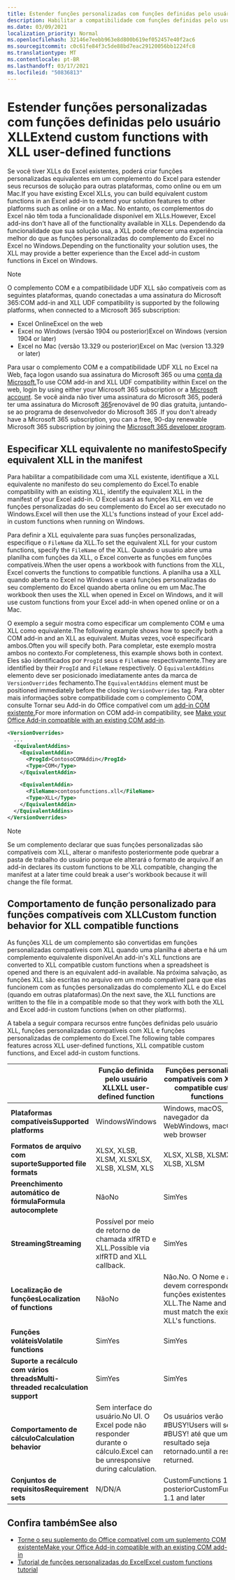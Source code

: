 ```yaml
---
title: Estender funções personalizadas com funções definidas pelo usuário XLL
description: Habilitar a compatibilidade com funções definidas pelo usuário do Excel XLL que tenham funcionalidade equivalente às suas funções personalizadas
ms.date: 03/09/2021
localization_priority: Normal
ms.openlocfilehash: 32146e7eebb963e8d800b619ef052457e40f2ac6
ms.sourcegitcommit: c0c61fe84f3c5de88bd7eac29120056bb1224fc8
ms.translationtype: MT
ms.contentlocale: pt-BR
ms.lasthandoff: 03/17/2021
ms.locfileid: "50836813"
---
```

# <a name="extend-custom-functions-with-xll-user-defined-functions"></a><span data-ttu-id="1f840-103">Estender funções personalizadas com funções definidas pelo usuário XLL</span><span class="sxs-lookup"><span data-stu-id="1f840-103">Extend custom functions with XLL user-defined functions</span></span>

<span data-ttu-id="1f840-104">Se você tiver XLLs do Excel existentes, poderá criar funções personalizadas equivalentes em um complemento do Excel para estender seus recursos de solução para outras plataformas, como online ou em um Mac.</span><span class="sxs-lookup"><span data-stu-id="1f840-104">If you have existing Excel XLLs, you can build equivalent custom functions in an Excel add-in to extend your solution features to other platforms such as online or on a Mac.</span></span> <span data-ttu-id="1f840-105">No entanto, os complementos do Excel não têm toda a funcionalidade disponível em XLLs.</span><span class="sxs-lookup"><span data-stu-id="1f840-105">However, Excel add-ins don't have all of the functionality available in XLLs.</span></span> <span data-ttu-id="1f840-106">Dependendo da funcionalidade que sua solução usa, a XLL pode oferecer uma experiência melhor do que as funções personalizadas do complemento do Excel no Excel no Windows.</span><span class="sxs-lookup"><span data-stu-id="1f840-106">Depending on the functionality your solution uses, the XLL may provide a better experience than the Excel add-in custom functions in Excel on Windows.</span></span>

> [!NOTE]
> <span data-ttu-id="1f840-107">O complemento COM e a compatibilidade UDF XLL são compatíveis com as seguintes plataformas, quando conectadas a uma assinatura do Microsoft 365:</span><span class="sxs-lookup"><span data-stu-id="1f840-107">COM add-in and XLL UDF compatibility is supported by the following platforms, when connected to a Microsoft 365 subscription:</span></span>
>
> - <span data-ttu-id="1f840-108">Excel Online</span><span class="sxs-lookup"><span data-stu-id="1f840-108">Excel on the web</span></span>
> - <span data-ttu-id="1f840-109">Excel no Windows (versão 1904 ou posterior)</span><span class="sxs-lookup"><span data-stu-id="1f840-109">Excel on Windows (version 1904 or later)</span></span>
> - <span data-ttu-id="1f840-110">Excel no Mac (versão 13.329 ou posterior)</span><span class="sxs-lookup"><span data-stu-id="1f840-110">Excel on Mac (version 13.329 or later)</span></span>
>
> <span data-ttu-id="1f840-111">Para usar o complemento COM e a compatibilidade UDF XLL no Excel na Web, faça logon usando sua assinatura do Microsoft 365 ou uma [conta da Microsoft.](https://account.microsoft.com/account)</span><span class="sxs-lookup"><span data-stu-id="1f840-111">To use COM add-in and XLL UDF compatibility within Excel on the web, login by using either your Microsoft 365 subscription or a [Microsoft account](https://account.microsoft.com/account).</span></span> <span data-ttu-id="1f840-112">Se você ainda não tiver uma assinatura do Microsoft 365, poderá ter uma assinatura do Microsoft [365](https://developer.microsoft.com/office/dev-program)renovável de 90 dias gratuita, juntando-se ao programa de desenvolvedor do Microsoft 365 .</span><span class="sxs-lookup"><span data-stu-id="1f840-112">If you don't already have a Microsoft 365 subscription, you can a free, 90-day renewable Microsoft 365 subscription by joining the [Microsoft 365 developer program](https://developer.microsoft.com/office/dev-program).</span></span>

## <a name="specify-equivalent-xll-in-the-manifest"></a><span data-ttu-id="1f840-113">Especificar XLL equivalente no manifesto</span><span class="sxs-lookup"><span data-stu-id="1f840-113">Specify equivalent XLL in the manifest</span></span>

<span data-ttu-id="1f840-114">Para habilitar a compatibilidade com uma XLL existente, identifique a XLL equivalente no manifesto do seu complemento do Excel.</span><span class="sxs-lookup"><span data-stu-id="1f840-114">To enable compatibility with an existing XLL, identify the equivalent XLL in the manifest of your Excel add-in.</span></span> <span data-ttu-id="1f840-115">O Excel usará as funções XLL em vez de funções personalizadas do seu complemento do Excel ao ser executado no Windows.</span><span class="sxs-lookup"><span data-stu-id="1f840-115">Excel will then use the XLL's functions instead of your Excel add-in custom functions when running on Windows.</span></span>

<span data-ttu-id="1f840-116">Para definir a XLL equivalente para suas funções personalizadas, especifique o `FileName` da XLL.</span><span class="sxs-lookup"><span data-stu-id="1f840-116">To set the equivalent XLL for your custom functions, specify the `FileName` of the XLL.</span></span> <span data-ttu-id="1f840-117">Quando o usuário abre uma planilha com funções da XLL, o Excel converte as funções em funções compatíveis.</span><span class="sxs-lookup"><span data-stu-id="1f840-117">When the user opens a workbook with functions from the XLL, Excel converts the functions to compatible functions.</span></span> <span data-ttu-id="1f840-118">A planilha usa a XLL quando aberta no Excel no Windows e usará funções personalizadas do seu complemento do Excel quando aberta online ou em um Mac.</span><span class="sxs-lookup"><span data-stu-id="1f840-118">The workbook then uses the XLL when opened in Excel on Windows, and it will use custom functions from your Excel add-in when opened online or on a Mac.</span></span>

<span data-ttu-id="1f840-119">O exemplo a seguir mostra como especificar um complemento COM e uma XLL como equivalente.</span><span class="sxs-lookup"><span data-stu-id="1f840-119">The following example shows how to specify both a COM add-in and an XLL as equivalent.</span></span> <span data-ttu-id="1f840-120">Muitas vezes, você especificará ambos.</span><span class="sxs-lookup"><span data-stu-id="1f840-120">Often you will specify both.</span></span> <span data-ttu-id="1f840-121">Para completar, este exemplo mostra ambos no contexto.</span><span class="sxs-lookup"><span data-stu-id="1f840-121">For completeness, this example shows both in context.</span></span> <span data-ttu-id="1f840-122">Eles são identificados por `ProgId` seus e `FileName` respectivamente.</span><span class="sxs-lookup"><span data-stu-id="1f840-122">They are identified by their `ProgId` and `FileName` respectively.</span></span> <span data-ttu-id="1f840-123">O `EquivalentAddins` elemento deve ser posicionado imediatamente antes da marca de `VersionOverrides` fechamento.</span><span class="sxs-lookup"><span data-stu-id="1f840-123">The `EquivalentAddins` element must be positioned immediately before the closing `VersionOverrides` tag.</span></span> <span data-ttu-id="1f840-124">Para obter mais informações sobre compatibilidade com o complemento COM, consulte Tornar seu Add-in do Office compatível com um [add-in COM existente.](../develop/make-office-add-in-compatible-with-existing-com-add-in.md)</span><span class="sxs-lookup"><span data-stu-id="1f840-124">For more information on COM add-in compatibility, see [Make your Office Add-in compatible with an existing COM add-in](../develop/make-office-add-in-compatible-with-existing-com-add-in.md).</span></span>

```xml
<VersionOverrides>
  ...
  <EquivalentAddins>
    <EquivalentAddin>
      <ProgId>ContosoCOMAddin</ProgId>
      <Type>COM</Type>
    </EquivalentAddin>

    <EquivalentAddin>
      <FileName>contosofunctions.xll</FileName>
      <Type>XLL</Type>
    </EquivalentAddin>
  </EquivalentAddins>
</VersionOverrides>
```

> [!NOTE]
> <span data-ttu-id="1f840-125">Se um complemento declarar que suas funções personalizadas são compatíveis com XLL, alterar o manifesto posteriormente pode quebrar a pasta de trabalho do usuário porque ele alterará o formato de arquivo.</span><span class="sxs-lookup"><span data-stu-id="1f840-125">If an add-in declares its custom functions to be XLL compatible, changing the manifest at a later time could break a user's workbook because it will change the file format.</span></span>

## <a name="custom-function-behavior-for-xll-compatible-functions"></a><span data-ttu-id="1f840-126">Comportamento de função personalizado para funções compatíveis com XLL</span><span class="sxs-lookup"><span data-stu-id="1f840-126">Custom function behavior for XLL compatible functions</span></span>

<span data-ttu-id="1f840-127">As funções XLL de um complemento são convertidas em funções personalizadas compatíveis com XLL quando uma planilha é aberta e há um complemento equivalente disponível.</span><span class="sxs-lookup"><span data-stu-id="1f840-127">An add-in's XLL functions are converted to XLL compatible custom functions when a spreadsheet is opened and there is an equivalent add-in available.</span></span> <span data-ttu-id="1f840-128">Na próxima salvação, as funções XLL são escritas no arquivo em um modo compatível para que elas funcionem com as funções personalizadas do complemento XLL e do Excel (quando em outras plataformas).</span><span class="sxs-lookup"><span data-stu-id="1f840-128">On the next save, the XLL functions are written to the file in a compatible mode so that they work with both the XLL and Excel add-in custom functions (when on other platforms).</span></span>

<span data-ttu-id="1f840-129">A tabela a seguir compara recursos entre funções definidas pelo usuário XLL, funções personalizadas compatíveis com XLL e funções personalizadas de complemento do Excel.</span><span class="sxs-lookup"><span data-stu-id="1f840-129">The following table compares features across XLL user-defined functions, XLL compatible custom functions, and Excel add-in custom functions.</span></span>

|         |<span data-ttu-id="1f840-130">Função definida pelo usuário XLL</span><span class="sxs-lookup"><span data-stu-id="1f840-130">XLL user-defined function</span></span> |<span data-ttu-id="1f840-131">Funções personalizadas compatíveis com XLL</span><span class="sxs-lookup"><span data-stu-id="1f840-131">XLL compatible custom functions</span></span> |<span data-ttu-id="1f840-132">Função personalizada do complemento do Excel</span><span class="sxs-lookup"><span data-stu-id="1f840-132">Excel add-in custom function</span></span> |
|---------|---------|---------|---------|
| <span data-ttu-id="1f840-133">**Plataformas compatíveis**</span><span class="sxs-lookup"><span data-stu-id="1f840-133">**Supported platforms**</span></span> | <span data-ttu-id="1f840-134">Windows</span><span class="sxs-lookup"><span data-stu-id="1f840-134">Windows</span></span> | <span data-ttu-id="1f840-135">Windows, macOS, navegador da Web</span><span class="sxs-lookup"><span data-stu-id="1f840-135">Windows, macOS, web browser</span></span> | <span data-ttu-id="1f840-136">Windows, macOS, navegador da Web</span><span class="sxs-lookup"><span data-stu-id="1f840-136">Windows, macOS, web browser</span></span> |
| <span data-ttu-id="1f840-137">**Formatos de arquivo com suporte**</span><span class="sxs-lookup"><span data-stu-id="1f840-137">**Supported file formats**</span></span> | <span data-ttu-id="1f840-138">XLSX, XLSB, XLSM, XLS</span><span class="sxs-lookup"><span data-stu-id="1f840-138">XLSX, XLSB, XLSM, XLS</span></span> | <span data-ttu-id="1f840-139">XLSX, XLSB, XLSM</span><span class="sxs-lookup"><span data-stu-id="1f840-139">XLSX, XLSB, XLSM</span></span> | <span data-ttu-id="1f840-140">XLSX, XLSB, XLSM</span><span class="sxs-lookup"><span data-stu-id="1f840-140">XLSX, XLSB, XLSM</span></span> |
| <span data-ttu-id="1f840-141">**Preenchimento automático de fórmula**</span><span class="sxs-lookup"><span data-stu-id="1f840-141">**Formula autocomplete**</span></span> | <span data-ttu-id="1f840-142">Não</span><span class="sxs-lookup"><span data-stu-id="1f840-142">No</span></span> | <span data-ttu-id="1f840-143">Sim</span><span class="sxs-lookup"><span data-stu-id="1f840-143">Yes</span></span> | <span data-ttu-id="1f840-144">Sim</span><span class="sxs-lookup"><span data-stu-id="1f840-144">Yes</span></span> |
| <span data-ttu-id="1f840-145">**Streaming**</span><span class="sxs-lookup"><span data-stu-id="1f840-145">**Streaming**</span></span> | <span data-ttu-id="1f840-146">Possível por meio de retorno de chamada xlfRTD e XLL.</span><span class="sxs-lookup"><span data-stu-id="1f840-146">Possible via xlfRTD and XLL callback.</span></span> | <span data-ttu-id="1f840-147">Sim</span><span class="sxs-lookup"><span data-stu-id="1f840-147">Yes</span></span> | <span data-ttu-id="1f840-148">Sim</span><span class="sxs-lookup"><span data-stu-id="1f840-148">Yes</span></span> |
| <span data-ttu-id="1f840-149">**Localização de funções**</span><span class="sxs-lookup"><span data-stu-id="1f840-149">**Localization of functions**</span></span> | <span data-ttu-id="1f840-150">Não</span><span class="sxs-lookup"><span data-stu-id="1f840-150">No</span></span> | <span data-ttu-id="1f840-151">Não.</span><span class="sxs-lookup"><span data-stu-id="1f840-151">No.</span></span> <span data-ttu-id="1f840-152">O Nome e a ID devem corresponder às funções existentes da XLL.</span><span class="sxs-lookup"><span data-stu-id="1f840-152">The Name and ID must match the existing XLL's functions.</span></span> | <span data-ttu-id="1f840-153">Sim</span><span class="sxs-lookup"><span data-stu-id="1f840-153">Yes</span></span> |
| <span data-ttu-id="1f840-154">**Funções voláteis**</span><span class="sxs-lookup"><span data-stu-id="1f840-154">**Volatile functions**</span></span> | <span data-ttu-id="1f840-155">Sim</span><span class="sxs-lookup"><span data-stu-id="1f840-155">Yes</span></span> | <span data-ttu-id="1f840-156">Sim</span><span class="sxs-lookup"><span data-stu-id="1f840-156">Yes</span></span> | <span data-ttu-id="1f840-157">Sim</span><span class="sxs-lookup"><span data-stu-id="1f840-157">Yes</span></span> |
| <span data-ttu-id="1f840-158">**Suporte a recálculo com vários threads**</span><span class="sxs-lookup"><span data-stu-id="1f840-158">**Multi-threaded recalculation support**</span></span> | <span data-ttu-id="1f840-159">Sim</span><span class="sxs-lookup"><span data-stu-id="1f840-159">Yes</span></span> | <span data-ttu-id="1f840-160">Sim</span><span class="sxs-lookup"><span data-stu-id="1f840-160">Yes</span></span> | <span data-ttu-id="1f840-161">Sim</span><span class="sxs-lookup"><span data-stu-id="1f840-161">Yes</span></span> |
| <span data-ttu-id="1f840-162">**Comportamento de cálculo**</span><span class="sxs-lookup"><span data-stu-id="1f840-162">**Calculation behavior**</span></span> | <span data-ttu-id="1f840-163">Sem interface do usuário.</span><span class="sxs-lookup"><span data-stu-id="1f840-163">No UI.</span></span> <span data-ttu-id="1f840-164">O Excel pode não responder durante o cálculo.</span><span class="sxs-lookup"><span data-stu-id="1f840-164">Excel can be unresponsive during calculation.</span></span> | <span data-ttu-id="1f840-165">Os usuários verão #BUSY!</span><span class="sxs-lookup"><span data-stu-id="1f840-165">Users will see #BUSY!</span></span> <span data-ttu-id="1f840-166">até que um resultado seja retornado.</span><span class="sxs-lookup"><span data-stu-id="1f840-166">until a result is returned.</span></span> | <span data-ttu-id="1f840-167">Os usuários verão #BUSY!</span><span class="sxs-lookup"><span data-stu-id="1f840-167">Users will see #BUSY!</span></span> <span data-ttu-id="1f840-168">até que um resultado seja retornado.</span><span class="sxs-lookup"><span data-stu-id="1f840-168">until a result is returned.</span></span> |
| <span data-ttu-id="1f840-169">**Conjuntos de requisitos**</span><span class="sxs-lookup"><span data-stu-id="1f840-169">**Requirement sets**</span></span> | <span data-ttu-id="1f840-170">N/D</span><span class="sxs-lookup"><span data-stu-id="1f840-170">N/A</span></span> | <span data-ttu-id="1f840-171">CustomFunctions 1.1 e posterior</span><span class="sxs-lookup"><span data-stu-id="1f840-171">CustomFunctions 1.1 and later</span></span> | <span data-ttu-id="1f840-172">CustomFunctions 1.1 e posterior</span><span class="sxs-lookup"><span data-stu-id="1f840-172">CustomFunctions 1.1 and later</span></span> |

## <a name="see-also"></a><span data-ttu-id="1f840-173">Confira também</span><span class="sxs-lookup"><span data-stu-id="1f840-173">See also</span></span>

- [<span data-ttu-id="1f840-174">Torne o seu suplemento do Office compatível com um suplemento COM existente</span><span class="sxs-lookup"><span data-stu-id="1f840-174">Make your Office Add-in compatible with an existing COM add-in</span></span>](../develop/make-office-add-in-compatible-with-existing-com-add-in.md)
- [<span data-ttu-id="1f840-175">Tutorial de funções personalizadas do Excel</span><span class="sxs-lookup"><span data-stu-id="1f840-175">Excel custom functions tutorial</span></span>](../tutorials/excel-tutorial-create-custom-functions.md)
